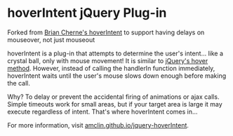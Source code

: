 hoverIntent jQuery Plug-in
==========================

Forked from [Brian Cherne's hoverIntent](//github.com/briancherne/jquery-hoverIntent) to support having delays on mouseover, not just mouseout

hoverIntent is a plug-in that attempts to determine the user's intent... like a crystal ball, only with mouse movement! It is similar to [jQuery's hover method](http://api.jquery.com/hover/). However, instead of calling the handlerIn function immediately, hoverIntent waits until the user's mouse slows down enough before making the call.

Why? To delay or prevent the accidental firing of animations or ajax calls. Simple timeouts work for small areas, but if your target area is large it may execute regardless of intent. That's where hoverIntent comes in...

For more information, visit [amclin.github.io/jquery-hoverIntent](//amclin.github.io/jquery-hoverIntent/).
